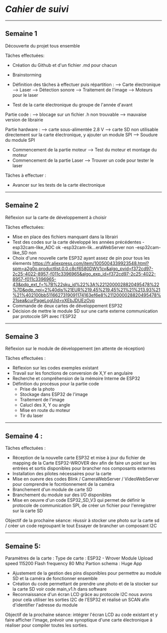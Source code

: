 ***Cahier de suivi***
==

-----------------------------------------------------------------------------------------------------------------------------------------------------

Semaine 1 
-

Découverte du projet tous ensemble

Tâches effectuées: 
- Création du Github et d'un fichier .md pour chacun
- Brainstorming
- Définition des tâches à effectuer puis répartition :
  --> Carte électronique
  --> Laser
  --> Détection sonore
  --> Traitement de l'image 
  --> Moteurs pour le laser 

- Test de la carte électronique du groupe de l'année d'avant

Partie code :
  --> blocage sur un fichier .h non trouvable
  --> mauvaise version de librairie

Partie hardware :
  --> carte sous-alimentée 2.8 V
  --> carte SD non utilisable directement sur la carte électronique, y ajouter un module SPI
  --> Soudure du module SPI
 
 - Commencement de la partie moteur 
  --> Test du moteur et montage du moteur
 - Commencement de la partie Laser
  --> Trouver un code pour tester le laser 
  
Tâches à effectuer :
- Avancer sur les tests de la carte électronique

-----------------------------------------------------------------------------------------------------------------------------------------------------

Semaine 2 
-

Réflexion sur la carte de développement à choisir 

Tâches effectuées:
- Mise en place des fichiers manquant dans la librairi 
- Test des codes sur la carte développé les années précédentes
  -esp32cam-like_ADC ok
  -esp32cam-lik...eraWebServer non
  -esp32cam-like_SD non
- Choix d'une nouvelle carte ESP32 ayant assez de pin pour tous les élements 
https://fr.aliexpress.com/item/1005004339923548.html?spm=a2g0o.productlist.0.0.c8cf6580DWV1cv&algo_pvid=f372cd97-2c25-4022-8957-f011c3396965&algo_exp_id=f372cd97-2c25-4022-8957-f011c3396965-43&pdp_ext_f=%7B%22sku_id%22%3A%2212000028820495478%22%7D&pdp_npi=2%40dis%21EUR%219.45%219.45%21%21%213.93%21%21%402100bb5116627319091174163ef6e8%2112000028820495478%21sea&curPageLogUid=yXEbJDUEzOyp
- Commande de deux cartes de développement ESP32
- Décision de mettre le module SD sur une carte externe communication par protocole SPI avec l'ESP32


-----------------------------------------------------------------------------------------------------------------------------------------------------

Semaine 3
-

Réflexion sur le module de développement (en attente de réception)

Tâches effectuées :
- Réflexion sur les codes exemples existant 
- Travail sur les fonctions de conversion de X,Y en angulaire
- Recherche et compréhension de la mémoire Interne de ESP32 
- Définition du procésus pour la partie code
  - Prise de la photo
  - Stockage dans ESP32 de l'image 
  - Traitement de l'image 
  - Calucl des X, Y ou angle
  - Mise en route du moteur 
  - Tir du laser 
  
-----------------------------------------------------------------------------------------------------------------------------------------------------

Semaine 4 :
-

Tâches effectuées :
- Réception de la nouvelle carte ESP32 et mise à jour du fichier de mapping de la Carte ESP32-WROVER dev afin de faire un point sur les entrées et sortis disponibles pour brancher nos composants externes
- Installation des pilotes nécessaires pour la carte 
- Mise en ouevre des codes Blink / CameraWebServer / VideoWebServer pour comprendre le focntionnement de la caméra   
- Branchement d'un module de carte SD 
- Branchement du module sur des I/O disponibles 
- Mise en oeuvre d'un code ESP32_SD_V3 qui permet de définir le protocole de communication SPI, de créer un fichier pour l'enregistrer sur la carte SD 

Objectif de la prochaine séance: réussir à stocker une photo sur la carte sd / créer un code regroupant le tout 
Essayer de brancher un composant I2C 

-----------------------------------------------------------------------------------------------------------------------------------------------------

Semaine 5:
-

Paramètres de la carte :  Type de carte : ESP32 - Wrover Module
                          Upload speed 115200
                          Flash frequency 80 Mhz
                          Partion schema : Huge App
                          
- Ajustement de la gestion des pins disponibles pour permettre au module SD et la caméra de fonctionner ensemble
- Création du code permettant de prendre une photo et de la stocker sur la carte SD voir code main_v1.h dans software 
- Reconnaissance d'un écran LCD grâce au protocole I2C nous avons pour cela utiliser les sorties I2C de l'ESP32 et réalisé un SCAN afin d'identifier l'adresse du module 

Objectif de la prochaine séance: intégrer l'écran LCD au code existant et y faire afficher l'image, prévoir une synoptique d'une carte électronique à réaliser pour compiler toutes les sorties.

